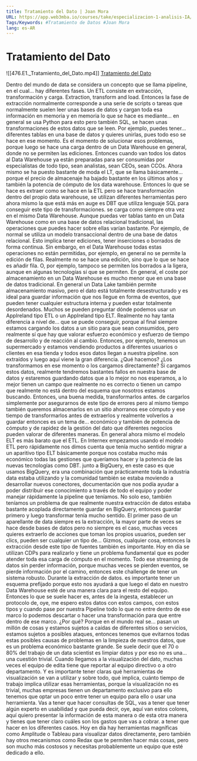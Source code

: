 ```yaml
---
title: Tratamiento del Dato | Joan Mora
URL: https://app.web3mba.io/courses/take/especializacion-1-analisis-IA/lessons/41630362-u2-tratamiento-del-dato-joan-mora
Tags/Keywords: #Tratamiento de Datos #Joan Mora
lang: es-AR
---
```

# Tratamiento del Dato
![[476.E1._Tratamiento_del_Dato.mp4]]
[Tratamiento del Dato](https://app.web3mba.io/courses/take/especializacion-1-analisis-IA/lessons/41630362-u2-tratamiento-del-dato-joan-mora)

Dentro del mundo de data se considera un concepto que se llama pipeline, en el cual... hay diferentes fases. Un ETL consiste en extracción, transformación y carga. Extraction, transform and load. Entonces la fase de extracción normalmente corresponde a una serie de scripts o tareas que normalmente suelen leer unas bases de datos y cargan toda esa información en memoria y en memoria lo que se hace es mediante... en general se usa Python para esto pero también SQL, se hacen unas transformaciones de estos datos que se leen. Por ejemplo, puedes tener... diferentes tablas en una base de datos y quieres unirlas, pues todo eso se hace en ese momento. Es el momento de solucionar esos problemas, porque luego se hace una carga dentro de un Data Warehouse en general, donde no se permiten las ediciones. Entonces cuando van todos los datos al Data Warehouse ya están preparadas para ser consumidas por especialistas de todo tipo, sean analistas, sean CEOs, sean CCOs. Ahora mismo se ha puesto bastante de moda el LT, que se llama básicamente... porque el precio de almacenaje ha bajado bastante en los últimos años y también la potencia de cómputo de los data warehouse. Entonces lo que se hace es extraer como se hace en la ETL pero se hace transformación dentro del propio data warehouse, se utilizan diferentes herramientas pero ahora mismo la que está más en auge es DBT que utiliza lenguaje SQL para conseguir este tipo de transformaciones. se carga como siempre otra vez en el mismo Data Warehouse. Aunque puedas ver tablas tanto en un Data Warehouse como en una base de datos relacional tradicional, las operaciones que puedes hacer sobre ellas varían bastante. Por ejemplo, de normal se utiliza un modelo transaccional dentro de una base de datos relacional. Esto implica tener ediciones, tener inserciones o borrados de forma continua. Sin embargo, en el Data Warehouse todas estas operaciones no están permitidas, por ejemplo, en general no se permite la edición de filas. Realmente no se hace una edición, sino que lo que se hace es añadir fila. O, por ejemplo, tampoco se permiten los borrados a la ligera, aunque en algunas tecnologías sí que se permiten. En general, el coste por almacenamiento en un Data Warehouse es mucho menor que en una base de datos tradicional. En general un Data Lake también permite almacenamiento masivo, pero el dato está totalmente desestructurado y es ideal para guardar información que nos llegue en forma de eventos, que pueden tener cualquier estructura interna y pueden estar totalmente desordenados. Muchos se pueden preguntar dónde podemos usar un AppIreland tipo ETL o un AppIreland tipo ELT. Realmente no hay tanta diferencia a nivel de... que se puede conseguir, porque al final siempre estamos cargando los datos a un sitio para que sean consumidos, pero realmente sí que hay que valorar esfuerzo económico y esfuerzo de tiempo de desarrollo y de reacción al cambio. Entonces, por ejemplo, tenemos un supermercado y estamos vendiendo productos a diferentes usuarios o clientes en esa tienda y todos esos datos llegan a nuestra pipeline. son extraídos y luego aquí viene la gran diferencia. ¿Qué hacemos? ¿Los transformamos en ese momento o los cargamos directamente? Si cargamos estos datos, realmente tendremos bastantes fallos en nuestra base de datos y estaremos guardando datos que a lo mejor no nos esperamos, a lo mejor tienen un campo que realmente no es correcto o tienen un campo que realmente no está dentro del esquema que nosotros estamos buscando. Entonces, una buena medida, transformarlos antes. de cargarlos simplemente por asegurarnos de este tipo de errores pero al mismo tiempo también queremos almacenarlos en un sitio ahorranos ese cómputo y ese tiempo de transformarlos antes de extraerlos y realmente volverlos a guardar entonces es un tema de... económico y también de potencia de cómputo y de rapidez de la gestión del dato que diferentes negocios pueden valorar de diferentes maneras. En general ahora mismo el modelo ELT es más barato que el ETL. En Internex empezamos usando el modelo ETL pero rápidamente nos dimos cuenta que tenía mucho sentido migrar a un aparitivo tipo ELT básicamente porque nos costaba mucho más económico todas las gestiones que queríamos hacer y la potencia de las nuevas tecnologías como DBT. junto a BigQuery, en este caso es que usamos BigQuery, era una combinación que prácticamente toda la industria data estaba utilizando y la comunidad también se estaba moviendo a desarrollar nuevos conectores, documentación que nos podía ayudar a poder distribuir ese conocimiento a través de todo el equipo y poder manejar rápidamente la pipeline que teníamos. No solo eso, también teníamos un problema de que realmente nuestra extracción de datos estaba bastante acoplada directamente guardar en BigQuery, entonces guardar primero y luego transformar tenía mucho sentido. El primer paso de un aparellante de data siempre es la extracción, la mayor parte de veces se hace desde bases de datos pero no siempre es el caso, muchas veces quieres extraerlo de acciones que toman los propios usuarios, pueden ser clics, pueden ser cualquier un tipo de... Gizmos, cualquier cosa, entonces la extracción desde este tipo de fuentes también es importante. Hoy en día se utilizan CDPs para realizarlo y tiene un problema fundamental que es poder atender toda esa carga de cómputo en el momento. Todo ese streaming de datos sin perder información, porque muchas veces se pierden eventos, se pierde información por el camino, entonces este challenge de tener un sistema robusto. Durante la extracción de datos. es importante tener un esquema prefijado porque esto nos ayudará a que luego el dato en nuestro Data Warehouse esté de una manera clara para el resto del equipo. Entonces lo que se suele hacer es, antes de la ingesta, establecer un protocolo de, oye, me espero estos datos con estos campos, con estos tipos y cuando pase por nuestra Pipeline todo lo que no entre dentro de ese marco lo podemos descartar o hacer una transformación para que entre dentro de ese marco. ¿Por qué? Porque en el mundo real se... pasan un millón de cosas y estamos sujetos a caídas de diferentes sitios o servicios, estamos sujetos a posibles ataques, entonces tenemos que evitarnos todas estas posibles causas de problemas en la limpieza de nuestros datos, que es un problema económico bastante grande. Se suele decir que el 70 o 80% del trabajo de un data scientist es limpiar datos y por eso no es una... una cuestión trivial. Cuando llegamos a la visualización del dato, muchas veces el equipo de edita tiene que reportar al equipo directivo o a otro departamento. Y es importante tener claras qué herramientas de visualización se van a utilizar y sobre todo, qué implica, cuánto tiempo de trabajo implica utilizar esas herramientas, porque la visualización no es trivial, muchas empresas tienen un departamento exclusivo para ello tenemos que optar un poco entre tener un equipo para ello o usar una herramienta. Vas a tener que hacer consultas de SQL, vas a tener que tener algún experto en usabilidad y que pueda decir, oye, aquí van estos colores, aquí quiero presentar la información de esta manera o de esta otra manera y tienes que tener claro cuáles son los gastos que vas a cobrar. a tener que hacer en los diferentes casos. Hoy en día hay herramientas magníficas como Amplitude o Tableau para visualizar datos directamente, pero también hay otros mecanismos como Redax que te permiten hacer más cosas, pero son mucho más costosos y necesitas probablemente un equipo que esté dedicado a ello.